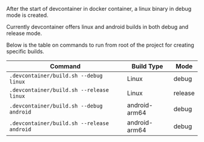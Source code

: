 
After the start of devcontainer in docker container, a linux binary in debug mode is created.

Currently devcontainer offers linux and android builds in both debug and release mode.

Below is the table on commands to run from root of the project for creating specific builds.

Command|Build Type|Mode
-|-|-|
`.devcontainer/build.sh --debug linux`|Linux|debug
`.devcontainer/build.sh --release linux`|Linux|release
`.devcontainer/build.sh --debug android`|android-arm64|debug
`.devcontainer/build.sh --release android`|android-arm64|debug

